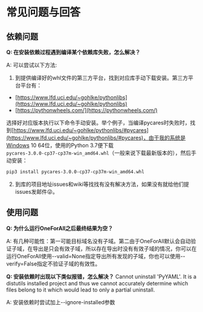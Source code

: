 # 常见问题与回答

## 依赖问题

**Q: 在安装依赖过程遇到编译某个依赖库失败，怎么解决？**

A: 可以尝试以下方法:

1. 到提供编译好的whl文件的第三方平台，找到对应库手动下载安装。第三方平台平台有： 
 * [https://www.lfd.uci.edu/~gohlke/pythonlibs](https://www.lfd.uci.edu/~gohlke/pythonlibs)
 * [https://pythonwheels.com/](https://pythonwheels.com/)

选择好对应版本执行以下命令手动安装。举个例子，当编译pycares时失败时，找到[https://www.lfd.uci.edu/~gohlke/pythonlibs/#pycares](https://www.lfd.uci.edu/~gohlke/pythonlibs/#pycares)，由于我的系统是Windows 10 64位，使用的Python 3.7便下载`pycares‑3.0.0‑cp37‑cp37m‑win_amd64.whl`（一般来说下载最新版本的），然后手动安装：

```bash
pip3 install pycares‑3.0.0‑cp37‑cp37m‑win_amd64.whl
```

2. 到库的项目地址issues和wiki等找找有没有解决方法，如果没有就给他们提issues发邮件😜。

## 使用问题

**Q: 为什么运行OneForAll之后最终结果为空？**

A: 有几种可能性：第一可能目标域名没有子域。第二由于OneForAll默认会自动验证子域，在导出是只会有效子域，所以存在导出时没有有效子域的情况，你可以在运行OneForAll使用--valid=None指定导出所有发现的子域，你也可以使用--verify=False指定不验证子域的有效性。

**Q: 安装依赖时出现以下类似报错，怎么解决？**
   Cannot uninstall 'PyYAML'. It is a distutils installed project and thus we cannot accurately determine which files belong to it which would lead to only a partial uninstall.

A: 安装依赖时尝试加上--ignore-installed参数

